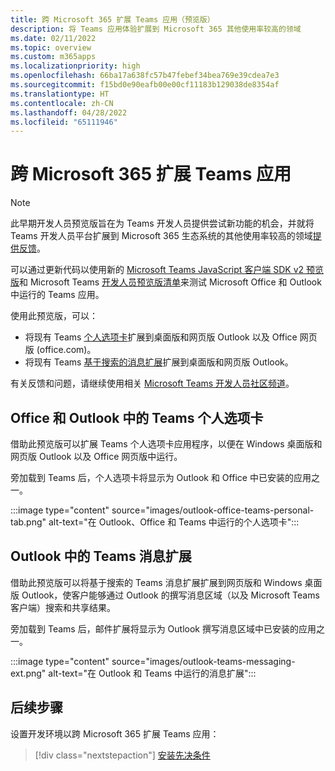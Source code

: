 ```yaml
---
title: 跨 Microsoft 365 扩展 Teams 应用（预览版）
description: 将 Teams 应用体验扩展到 Microsoft 365 其他使用率较高的领域
ms.date: 02/11/2022
ms.topic: overview
ms.custom: m365apps
ms.localizationpriority: high
ms.openlocfilehash: 66ba17a638fc57b47febef34bea769e39cdea7e3
ms.sourcegitcommit: f15bd0e90eafb00e00cf11183b129038de8354af
ms.translationtype: HT
ms.contentlocale: zh-CN
ms.lasthandoff: 04/28/2022
ms.locfileid: "65111946"
---
```

# <a name="extend-teams-apps-across-microsoft-365"></a>跨 Microsoft 365 扩展 Teams 应用

> [!NOTE]
> 此早期开发人员预览版旨在为 Teams 开发人员提供尝试新功能的机会，并就将 Teams 开发人员平台扩展到 Microsoft 365 生态系统的其他使用率较高的领域[提供反馈](/microsoftteams/platform/feedback)。

可以通过更新代码以使用新的 [Microsoft Teams JavaScript 客户端 SDK v2 预览版](using-teams-client-sdk-preview.md)和 Microsoft Teams [开发人员预览版清单](../resources/schema/manifest-schema-dev-preview.md)来测试 Microsoft Office 和 Outlook 中运行的 Teams 应用。

使用此预览版，可以：

- 将现有 Teams [个人选项卡](/microsoftteams/platform/tabs/how-to/create-personal-tab)扩展到桌面版和网页版 Outlook 以及 Office 网页版 (office.com)。
- 将现有 Teams [基于搜索的消息扩展](/microsoftteams/platform/messaging-extensions/how-to/search-commands/define-search-command)扩展到桌面版和网页版 Outlook。

有关反馈和问题，请继续使用相关 [Microsoft Teams 开发人员社区频道](/microsoftteams/platform/feedback)。

## <a name="teams-personal-tabs-in-office-and-outlook"></a>Office 和 Outlook 中的 Teams 个人选项卡

借助此预览版可以扩展 Teams 个人选项卡应用程序，以便在 Windows 桌面版和网页版 Outlook 以及 Office 网页版中运行。

旁加载到 Teams 后，个人选项卡将显示为 Outlook 和 Office 中已安装的应用之一。

:::image type="content" source="images/outlook-office-teams-personal-tab.png" alt-text="在 Outlook、Office 和 Teams 中运行的个人选项卡":::

## <a name="teams-message-extensions-in-outlook"></a>Outlook 中的 Teams 消息扩展

借助此预览版可以将基于搜索的 Teams 消息扩展扩展到网页版和 Windows 桌面版 Outlook，使客户能够通过 Outlook 的撰写消息区域（以及 Microsoft Teams 客户端）搜索和共享结果。

旁加载到 Teams 后，邮件扩展将显示为 Outlook 撰写消息区域中已安装的应用之一。

:::image type="content" source="images/outlook-teams-messaging-ext.png" alt-text="在 Outlook 和 Teams 中运行的消息扩展":::

## <a name="next-steps"></a>后续步骤

设置开发环境以跨 Microsoft 365 扩展 Teams 应用：

> [!div class="nextstepaction"]
> [安装先决条件](prerequisites.md)
